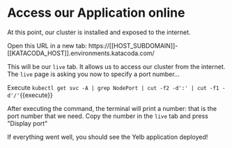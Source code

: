 # Access our Application online

At this point, our cluster is installed and exposed to the internet.

Open this URL in a new tab: https://[[HOST_SUBDOMAIN]]-[[KATACODA_HOST]].environments.katacoda.com/

This will be our `live` tab. It allows us to access our cluster from the
internet. The `live` page is asking you now to specify a port number...

Execute `kubectl get svc -A | grep NodePort | cut -f2 -d':' | cut -f1 -d'/'`{{execute}}

After executing the command, the terminal will print a number: that is the
port number that we need. Copy the number in the `live` tab and press
"Display port"

If everything went well, you should see the Yelb application deployed!
